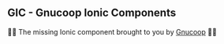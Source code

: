 ## GIC - Gnucoop Ionic Components

🎉🎉 The missing Ionic component brought to you by [Gnucoop](https://gnucoop.com/) 🎉🎉
